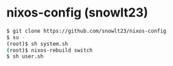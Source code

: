 # nixos-config (snowlt23)

```sh
$ git clone https://github.com/snowlt23/nixos-config
$ su -
(root)$ sh system.sh
(root)$ nixos-rebuild switch
$ sh user.sh
```
